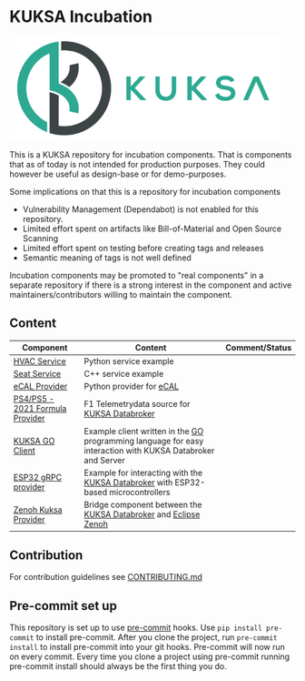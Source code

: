 # KUKSA Incubation

![KUKSA Logo](./assets/logo.png)

This is a KUKSA repository for incubation components.
That is components that as of today is not intended for production purposes.
They could however be useful as design-base or for demo-purposes.

Some implications on that this is a repository for incubation components

* Vulnerability Management (Dependabot) is not enabled for this repository.
* Limited effort spent on artifacts like Bill-of-Material and Open Source Scanning
* Limited effort spent on testing before creating tags and releases
* Semantic meaning of tags is not well defined

Incubation components may be promoted to "real components" in a separate repository if there
is a strong interest in the component and active maintainers/contributors willing to maintain the component.

## Content

Component |  Content | Comment/Status
----------|----------|---------------
[HVAC Service](hvac_service) | Python service example
[Seat Service](seat_service) | C++ service example
[eCAL Provider](ecal2val) | Python provider for [eCAL](https://projects.eclipse.org/projects/automotive.ecal)
[PS4/PS5 - 2021 Formula Provider](./fone2val) | F1 Telemetrydata source for [KUKSA Databroker](https://github.com/eclipse/kuksa.val/tree/master/kuksa_databroker)
[KUKSA GO Client](kuksa_go_client)   | Example client written in the [GO](https://go.dev/) programming language for easy interaction with KUKSA Databroker and Server
[ESP32 gRPC provider](gRPC-on-ESP32)   | Example for interacting with the [KUKSA Databroker](https://github.com/eclipse/kuksa.val/tree/master/kuksa_databroker) with ESP32-based microcontrollers
[Zenoh Kuksa Provider](zenoh-kuksa-provider)   | Bridge component between the [KUKSA Databroker](https://github.com/eclipse/kuksa.val/tree/master/kuksa_databroker) and [Eclipse Zenoh](https://github.com/eclipse-zenoh/zenoh)

## Contribution

For contribution guidelines see [CONTRIBUTING.md](CONTRIBUTING.md)

## Pre-commit set up

This repository is set up to use [pre-commit](https://pre-commit.com/) hooks.
Use `pip install pre-commit` to install pre-commit.
After you clone the project, run `pre-commit install` to install pre-commit into your git hooks.
Pre-commit will now run on every commit.
Every time you clone a project using pre-commit running pre-commit install should always be the first thing you do.

